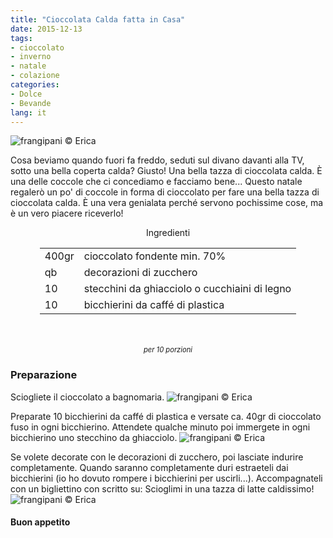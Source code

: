 ```yaml
---
title: "Cioccolata Calda fatta in Casa"
date: 2015-12-13
tags:
- cioccolato
- inverno
- natale
- colazione
categories:
- Dolce
- Bevande
lang: it
---
```

![](header.jpg "frangipani © Erica")

Cosa beviamo quando fuori fa freddo, seduti sul divano davanti alla TV, sotto una bella coperta calda? Giusto! Una bella tazza di cioccolata calda. È una delle coccole che ci concediamo e facciamo bene... Questo natale regalerò un po' di coccole in forma di cioccolato per fare una bella tazza di cioccolata calda. È una vera genialata perché servono pochissime cose, ma è un vero piacere riceverlo!


<div id="wrapper" style="text-align: center">
  <div id="yourdiv" style="display: inline-block;">
    <div class="ingredients">
      <div class="ingredients-title">Ingredienti</div>
      <table>
        <tbody>
          </tr>
          <tr>
            <td>400gr</td>
            <td>cioccolato fondente min. 70%</td>
          </tr>
          <tr>
            <td>qb</td>
            <td>decorazioni di zucchero</td>
          </tr>
          <tr>
            <td>10</td>
            <td>stecchini da ghiacciolo o cucchiaini di legno</td>
          </tr>
          <tr>
            <td>10</td>
            <td>bicchierini da caffé di plastica</td>   
          </tr>
        </tbody>
      </table>
      <br></br>
      <i class="pull-right" style="font-size: 80%;">per 10 porzioni</i>
    </div>
  </div>
</div>


<h3>
  <font color="grey">
    <i class="fa-solid fa-gears"></i>
  </font> Preparazione
</h3>

Sciogliete il cioccolato a bagnomaria. 
![](cioccolato.jpg "frangipani © Erica")

Preparate 10 bicchierini da caffé di plastica e versate ca. 40gr di cioccolato fuso in ogni bicchierino. Attendete qualche minuto poi immergete in ogni bicchierino uno stecchino da ghiacciolo.
![](bicchierini.jpg "frangipani © Erica")

Se volete decorate con le decorazioni di zucchero, poi lasciate indurire completamente. Quando saranno completamente duri estraeteli dai bicchierini (io ho dovuto rompere i bicchierini per uscirli...). Accompagnateli con un bigliettino con scritto su: Scioglimi in una tazza di latte caldissimo!
![](risultato.jpg "frangipani © Erica")



<h4>Buon appetito
  <font color="red">
    <i class="fa-regular fa-face-smile"></i>
  </font>
</h4>